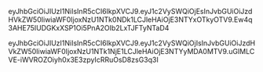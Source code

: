 eyJhbGciOiJIUzI1NiIsInR5cCI6IkpXVCJ9.eyJ1c2VySWQiOjEsInJvbGUiOiJzdHVkZW50IiwiaWF0IjoxNzU1NTk0NDk1LCJleHAiOjE3NTYxOTkyOTV9.Ew4q3AHE75IUDGKxXSP1Oi5PnA2OIb2LxTJFTyNTaD4

eyJhbGciOiJIUzI1NiIsInR5cCI6IkpXVCJ9.eyJ1c2VySWQiOjIsInJvbGUiOiJzdHVkZW50IiwiaWF0IjoxNzU1NTk1NjE1LCJleHAiOjE3NTYyMDA0MTV9.uGIMLCVE-iWVROZOiyh0x3E3zpyIcRRuOsD8zsG3q3I